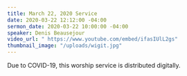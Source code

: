 ```yaml
---
title: March 22, 2020 Service
date: 2020-03-22 12:12:00 -04:00
sermon_date: 2020-03-22 10:00:00 -04:00
speaker: Denis Beausejour
video_url: " https://www.youtube.com/embed/ifasIUlL2gs"
thumbnail_image: "/uploads/wigit.jpg"
---
```


Due to COVID-19, this worship service is distributed digitally.